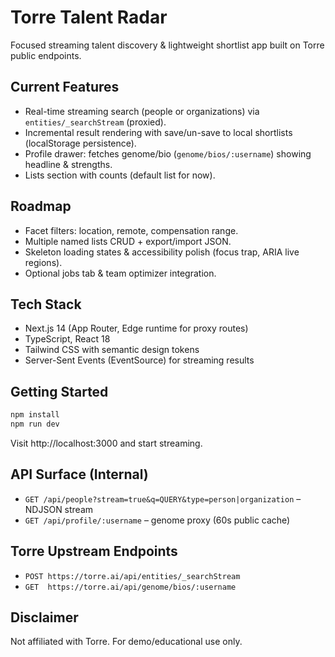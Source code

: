 # Torre Talent Radar

Focused streaming talent discovery & lightweight shortlist app built on Torre public endpoints.

## Current Features
- Real-time streaming search (people or organizations) via `entities/_searchStream` (proxied).
- Incremental result rendering with save/un-save to local shortlists (localStorage persistence).
- Profile drawer: fetches genome/bio (`genome/bios/:username`) showing headline & strengths.
- Lists section with counts (default list for now).

## Roadmap
- Facet filters: location, remote, compensation range.
- Multiple named lists CRUD + export/import JSON.
- Skeleton loading states & accessibility polish (focus trap, ARIA live regions).
- Optional jobs tab & team optimizer integration.

## Tech Stack
- Next.js 14 (App Router, Edge runtime for proxy routes)
- TypeScript, React 18
- Tailwind CSS with semantic design tokens
- Server-Sent Events (EventSource) for streaming results

## Getting Started
```bash
npm install
npm run dev
```
Visit http://localhost:3000 and start streaming.

## API Surface (Internal)
- `GET /api/people?stream=true&q=QUERY&type=person|organization` – NDJSON stream
- `GET /api/profile/:username` – genome proxy (60s public cache)

## Torre Upstream Endpoints
- `POST https://torre.ai/api/entities/_searchStream`
- `GET  https://torre.ai/api/genome/bios/:username`

## Disclaimer
Not affiliated with Torre. For demo/educational use only.
